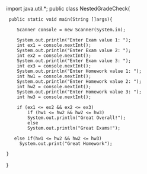 import java.util.*;
public class NestedGradeCheck{

     public static void main(String []args){
        
        Scanner console = new Scanner(System.in);
        
        System.out.println("Enter Exam value 1: ");
        int ex1 = console.nextInt();
        System.out.println("Enter Exam value 2: ");
        int ex2 = console.nextInt();
        System.out.println("Enter Exam value 3: ");
        int ex3 = console.nextInt();
        System.out.println("Enter Homework value 1: ");
        int hw1 = console.nextInt();
        System.out.println("Enter Homework value 2: ");
        int hw2 = console.nextInt();
        System.out.println("Enter Homework value 3: ");
        int hw3 = console.nextInt();

        if (ex1 <= ex2 && ex2 <= ex3)
            if (hw1 <= hw2 && hw2 <= hw3)
            System.out.println("Great Overall!");
            else 
            System.out.println("Great Exams!");
            
       else if(hw1 <= hw2 && hw2 <= hw3) 
         System.out.print("Great Homework");

	}
}
